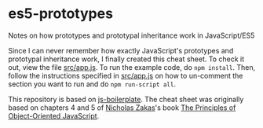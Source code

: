 # es5-prototypes
Notes on how prototypes and prototypal inheritance work in JavaScript/ES5

Since I can never remember how exactly JavaScript's prototypes and prototypal inheritance work, I finally created this cheat sheet.
To check it out, view the file [src/app.js](src/app.js).
To run the example code, do `npm install`.
Then, follow the instructions specified in [src/app.js](src/app.js) on how to un-comment the section you want to run and do `npm run-script all`.

This repository is based on [js-boilerplate](https://github.com/jsfanboy/js-boilerplate).
The cheat sheet was originally based on chapters 4 and 5 of [Nicholas Zakas](https://twitter.com/slicknet)'s book [The Principles of Object-Oriented JavaScript](https://leanpub.com/oopinjavascript).

